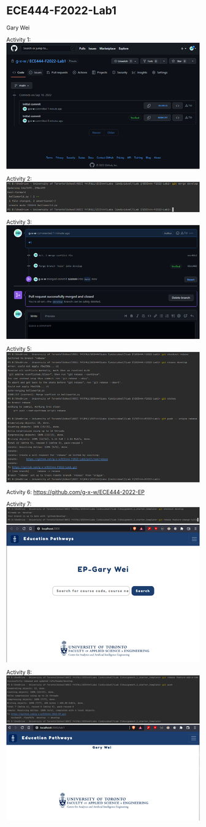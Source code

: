 # ECE444-F2022-Lab1
Gary Wei

Activity 1:
![img.png](img.png)

Activity 2:
![img_1.png](img_1.png)

Activity 3:
![img_2.png](img_2.png)

Activity 5:
![img_3.png](img_3.png)

Activity 6:
https://github.com/g-x-w/ECE444-2022-EP

Activity 7:
![img_5.png](img_5.png)
![img_4.png](img_4.png)

Activity 8:
![img_6.png](img_6.png)
![img_7.png](img_7.png)